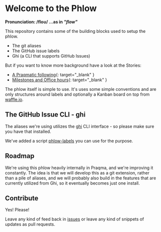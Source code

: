 # Welcome to the Phlow

__Pronunciation: /floʊ/  ...as in *"flow"*__

This repository contains some of the building blocks used to setup the phlow.

* The git aliases
* The GitHub issue labels
* Ghi (a CLI that supports GitHub Issues)

But if you want to know more background have a look at the Stories:

- [A Praqmatic following](http://www.praqma.com/stories/a-pragmatic-workflow/){: target="_blank" }
- [Milestones and Office hours](http://www.praqma.com/stories/milestones-and-officehours/){: target="_blank" }

The phlow itself is simple to use. It's uses some simple conventions and are only structures around labels and optionally a Kanban board on top from [waffle.io](https://waffle.io).

## The GitHub Issue CLI - ghi
The aliases we're using utilizes the [ghi](https://github.com/stephencelis/ghi) CLI interface - so please make sure you have that installed.

We've added a script [phlow-labels](https://github.com/Praqma/the-phlow/blob/master/phlow-labels) you can use for the purpose.

## Roadmap

We're using this phlow heavily internally in Praqma, and we're improving it constantly. The idea is that we will develop this as a git extension, rather than a pile of aliases, and we will probably also build in the features that are currently utilized from Ghi, so it eventually becomes just one install.

## Contribute

Yes! Please!

Leave any kind of feed back in [issues](https://github.com/Praqma/the-phlow/issues) or leave any kind of snippets of updates as pull requests.
